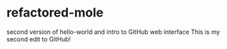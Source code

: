 # refactored-mole
second version of hello-world and intro to GitHub web interface
This is my second edit to GitHub!
